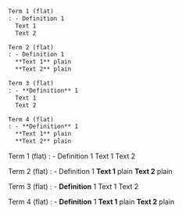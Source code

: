 <!-- ## list.flat.md -------------------- -->

```markdown
Term 1 (flat)
: - Definition 1
  Text 1
  Text 2

Term 2 (flat)
: - Definition 1
  **Text 1** plain
  **Text 2** plain

Term 3 (flat)
: - **Definition** 1
  Text 1
  Text 2

Term 4 (flat)
: - **Definition** 1
  **Text 1** plain
  **Text 2** plain
```

Term 1 (flat)
: - Definition 1
  Text 1
  Text 2

Term 2 (flat)
: - Definition 1
  **Text 1** plain
  **Text 2** plain

Term 3 (flat)
: - **Definition** 1
  Text 1
  Text 2

Term 4 (flat)
: - **Definition** 1
  **Text 1** plain
  **Text 2** plain
